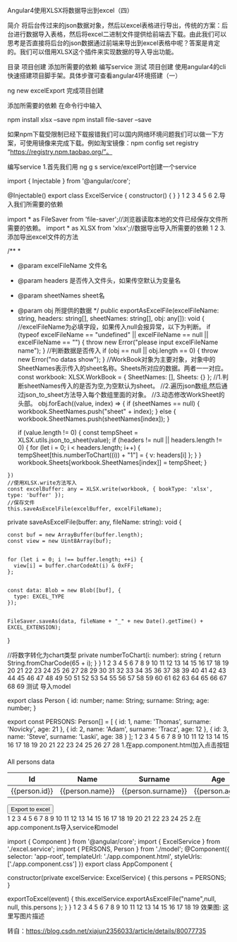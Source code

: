 Angular4使用XLSX将数据导出到excel（四）

简介
将后台传过来的json数据对象，然后以excel表格进行导出，传统的方案：后台进行数据导入表格，然后将excel二进制文件提供给前端去下载。由此我们可以思考是否直接将后台的json数据通过前端来导出到excel表格中呢？答案是肯定的。我们可以借用XLSX这个插件来实现数据的导入导出功能。

目录
项目创建
添加所需要的依赖
编写service
测试
项目创建
使用angular4的cli快速搭建项目脚手架。具体步骤可查看angular4环境搭建（一）

ng new excelExport 完成项目创建

添加所需要的依赖
在命令行中输入

npm install xlsx –save 
npm install file-saver –save

如果npm下载受限制已经下载报错我们可以国内网络环境问题我们可以做一下方案，可使用镜像来完成下载。例如淘宝镜像：npm config set registry “https://registry.npm.taobao.org/”。

编写service
1.首先我们用 ng g s service/excelPort创建一个service

import { Injectable } from '@angular/core';

@Injectable()
export class ExcelService {
constructor() { }
}
1
2
3
4
5
6
2.导入我们所需要的依赖

import * as FileSaver from 'file-saver';//浏览器读取本地的文件已经保存文件所需要的依赖。
import * as XLSX from 'xlsx';//数据导出导入所需要的依赖
1
2
3.添加导出excel文件的方法


 /**
   *
   * @param excelFileName 文件名
   * @param headers 是否传入文件头，如果传空默认为变量名
   * @param sheetNames sheet名
   * @param obj  所提供的数据
   */
  public exportAsExcelFile(excelFileName: string, headers: string[], sheetNames: string[], obj: any[]): void {
    //excelFileName为必填字段，如果传入null会报异常，以下为判断。
    if (typeof excelFileName == "undefined" || excelFileName == null || excelFileName == "") {
      throw new Error("please input excelFileName name");
    }
    //判断数据是否传入
    if (obj == null || obj.length == 0) {
      throw new Error("no datas show");
    }
    //WorkBook对象为主要对象，对象中的SheetNames表示传入的sheet名称。Sheets所对应的数据。两者一一对应。
    const workbook: XLSX.WorkBook = { SheetNames: [], Sheets: {} };
    //1.判断sheetNames传入的是否为空,为空默认为sheet。
    //2.遍历json数组,然后通过json_to_sheet方法导入每个数组里面的对象。
    //3.动态修改WorkSheet的头部。
    obj.forEach((value, index) => {
      if (sheetNames == null) {
        workbook.SheetNames.push("sheet" + index);
      } else {
        workbook.SheetNames.push(sheetNames[index]);
      }

      if (value.length != 0) {
        const tempSheet = XLSX.utils.json_to_sheet(value);
        if (headers != null || headers.length != 0) {
          for (let i = 0; i < headers.length; i++) {
            tempSheet[this.numberToChart((i)) + "1"] = { v: headers[i] };
          }
        }
        workbook.Sheets[workbook.SheetNames[index]] = tempSheet;
      }

    })
    //使用XLSX.write方法写入
    const excelBuffer: any = XLSX.write(workbook, { bookType: 'xlsx', type: 'buffer' });
    //保存文件
    this.saveAsExcelFile(excelBuffer, excelFileName);

 private saveAsExcelFile(buffer: any, fileName: string): void {

    const buf = new ArrayBuffer(buffer.length);
    const view = new Uint8Array(buf);


    for (let i = 0; i !== buffer.length; ++i) {
      view[i] = buffer.charCodeAt(i) & 0xFF;
    };


    const data: Blob = new Blob([buf], {
      type: EXCEL_TYPE
    });


    FileSaver.saveAs(data, fileName + "_" + new Date().getTime() + EXCEL_EXTENSION);
  }

//将数字转化为chart类型
  private numberToChart(i: number): string {
    return String.fromCharCode(65 + i);
  }
  }
1
2
3
4
5
6
7
8
9
10
11
12
13
14
15
16
17
18
19
20
21
22
23
24
25
26
27
28
29
30
31
32
33
34
35
36
37
38
39
40
41
42
43
44
45
46
47
48
49
50
51
52
53
54
55
56
57
58
59
60
61
62
63
64
65
66
67
68
69
测试
导入model

export class Person {
    id: number;
    name: String;
    surname: String;
    age: number;
}


export const PERSONS: Person[] = [
    {
        id: 1,
        name: 'Thomas',
        surname: 'Novicky',
        age: 21
    },
    {
        id: 2,
        name: 'Adam',
        surname: 'Tracz',
        age: 12
    },
    {
        id: 3,
        name: 'Steve',
        surname: 'Laski',
        age: 38
    }
];
1
2
3
4
5
6
7
8
9
10
11
12
13
14
15
16
17
18
19
20
21
22
23
24
25
26
27
28
1.在app.component.html加入点击按钮

<div class="container" style="margin-top: 20px;">
  <div class="panel panel-default">
    <div class="panel-heading">All persons data</div>
    <table class="table" *ngIf="persons">
      <thead>
        <tr>
          <th>Id</th>
          <th>Name</th>
          <th>Surname</th>
          <th>Age</th>
        </tr>
      </thead>
      <tbody>
        <tr *ngFor="let person of persons">
          <td>{{person.id}}</td>
          <td>{{person.name}}</td>
          <td>{{person.surname}}</td>
          <td>{{person.age}}</td>
        </tr>
      </tbody>
    </table>
  </div>
  <button (click)="exportToExcel()" class="btn btn-primary">Export to excel</button>
</div>
1
2
3
4
5
6
7
8
9
10
11
12
13
14
15
16
17
18
19
20
21
22
23
24
25
2.在app.component.ts导入service和model

import { Component } from '@angular/core';
import { ExcelService } from './excel.service';
import { PERSONS, Person } from './model';
@Component({
  selector: 'app-root',
  templateUrl: './app.component.html',
  styleUrls: ['./app.component.css']
})
export class AppComponent {

  constructor(private excelService: ExcelService) {
    this.persons = PERSONS;
  }

  exportToExcel(event) {
    this.excelService.exportAsExcelFile("name",null, null, this.persons );
  }
}
1
2
3
4
5
6
7
8
9
10
11
12
13
14
15
16
17
18
19
效果图: 
这里写图片描述


转自：https://blog.csdn.net/xiajun2356033/article/details/80077735
